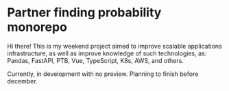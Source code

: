 # Partner finding probability monorepo

Hi there! 
This is my weekend project aimed to improve scalable applications infrastructure, as well as improve knowledge of such technologies, as: Pandas, FastAPI, PTB, Vue, TypeScript, K8s, AWS, and others. 

Currently, in development with no preview. Planning to finish before december. 